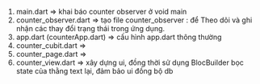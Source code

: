 1. main.dart
   => khai báo counter observer ở void main
2. counter_observer.dart
   => tạo file counter_observer : để Theo dõi và ghi nhận các thay đổi trạng thái trong ứng dụng.
3. app.dart (counterApp.dart)
   => cấu hình app.dart thông thường
4. counter_cubit.dart
   =>
5. counter_page.dart
   =>
6. counter_view.dart
   => xây dựng ui, đồng thời sử dụng BlocBuilder bọc state của thằng text lại, đảm bảo ui đồng bộ db
